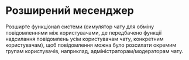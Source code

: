 # Розширений месенджер

Розширте функціонал системи (симулятор чату для обміну повідомленнями між користувачами, де передбачено функції надсилання повідомлень усім користувачам чату, конкретним користувачам), щоб повідомлення можна було розсилати окремим групам користувачів, наприклад, адміністраторам/модераторам чату. 



